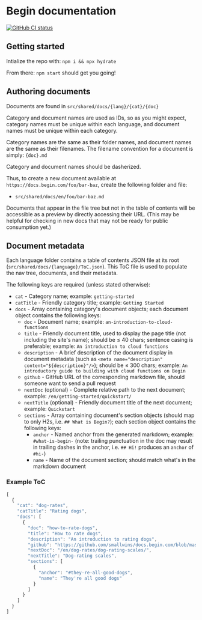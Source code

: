 # Begin documentation

[![GitHub CI status](https://github.com/smallwins/docs.begin.com/workflows/Node%20CI/badge.svg)](https://github.com/smallwins/docs.begin.com/actions?query=workflow%3A%22Node+CI%22)


## Getting started

Intialize the repo with: `npm i && npx hydrate`

From there: `npm start` should get you going!


## Authoring documents

Documents are found in `src/shared/docs/{lang}/{cat}/{doc}`

Category and document names are used as IDs, so as you might expect, category names must be unique within each language, and document names must be unique within each category.

Category names are the same as their folder names, and document names are the same as their filenames. The filename convention for a document is simply: `{doc}.md`

Category and document names should be dasherized.

Thus, to create a new document available at `https://docs.begin.com/foo/bar-baz`, create the following folder and file:
- `src/shared/docs/en/foo/bar-baz.md`

Documents that appear in the file tree but not in the table of contents will be accessible as a preview by directly accessing their URL. (This may be helpful for checking in new docs that may not be ready for public consumption yet.)


## Document metadata

Each language folder contains a table of contents JSON file at its root (`src/shared/docs/{language}/ToC.json`). This ToC file is used to populate the nav tree, documents, and their metadata.

The following keys are required (unless stated otherwise):

- `cat` - Category name; example: `getting-started`
- `catTitle` - Friendly category title; example: `Getting Started`
- `docs` - Array containing category's document objects; each document object contains the following keys:
  - `doc` - Document name; example:  `an-introduction-to-cloud-functions`
  - `title` - Friendly document title, used to display the page title (not including the site's name); should be ≤ 40 chars; sentence casing is preferable; example: `An introduction to cloud functions`
  - `description` - A brief description of the document display in document metadata (such as `<meta name="description" content="${description}"/>`); should be ≤ 300 chars; example: `An introductory guide to building with cloud functions on Begin`
  - `github` - GitHub URL of the corresponding markdown file, should someone want to send a pull request
  - `nextDoc` (optional) - Complete relative path to the next document; example: `/en/getting-started/quickstart/`
  - `nextTitle` (optional) - Friendly document title of the next document; example: `Quickstart`
  - `sections` - Array containing document's section objects (should map to only H2s, i.e. `## What is Begin?`); each section object contains the following keys:
    - `anchor` - Named anchor from the generated markdown; example: `#what-is-begin-` (note: trailing punctuation in the doc may result in trailing dashes in the anchor, i.e. `## Hi!` produces an `anchor` of `#hi-`)
    - `name` - Name of the document section; should match what's in the markdown document


### Example ToC

```javascript
[
  {
    "cat": "dog-rates",
    "catTitle": "Rating dogs",
    "docs": [
      {
        "doc": "how-to-rate-dogs",
        "title": "How to rate dogs",
        "description": "An introduction to rating dogs",
        "github": "https://github.com/smallwins/docs.begin.com/blob/master/src/shared/docs/en/dog-rates/how-to-rate-dogs.md",
        "nextDoc": "/en/dog-rates/dog-rating-scales/",
        "nextTitle": "Dog-rating scales",
        "sections": [
          {
            "anchor": "#they-re-all-good-dogs",
            "name": "They're all good dogs"
          }
        ]
      }
    ]
  }
]
```
